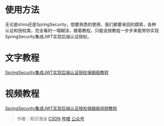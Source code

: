 # 使用方法
无论是shiro还是SpringSecurity，想要熟悉的使用，我们都要来回的摸索，各种认证和授权类，完全看的一塌糊涂，跟着教程，只能说按教程一步步来能带你实现SpringSecurity集成JWT实现后端认证授权。

# 文字教程
[SpringSecurity集成JWT实现后端认证授权保姆级教程](https://blog.csdn.net/qq_37699336/article/details/135434449)

# 视频教程
[SpringSecurity集成JWT实现后端认证授权保姆级视频教程](https://www.bilibili.com/video/BV1Ne411U7kW/)

> 作者：知识浅谈
[CSDN](https://blog.csdn.net/qq_37699336)
[哔哩](https://space.bilibili.com/295980797)
[公众号](https://img-blog.csdnimg.cn/direct/39baf7d9d9714323beb3f0697052459b.jpeg)
